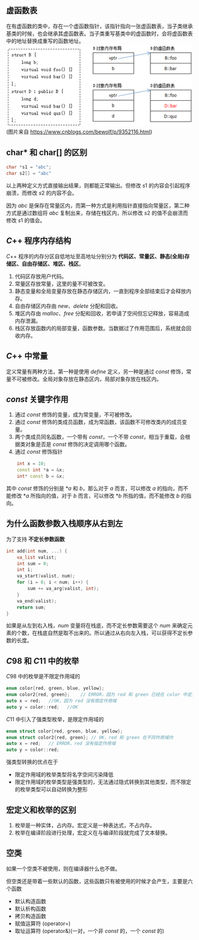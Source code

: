 ## 虚函数表
在有虚函数的类中，存在一个虚函数指针，该指针指向一张虚函数表，当子类继承基类的时候，也会继承其虚函数表。当子类重写基类中的虚函数时，会将虚函数表中的地址替换成重写的函数地址。
![](虚函数表.png)   
(图片来自 https://www.cnblogs.com/bewolf/p/9352116.html)

## char* 和 char[] 的区别
```cpp
char *s1 = "abc";
char s2[] = "abc"
```
以上两种定义方式直接输出结果，则都能正常输出。但修改 $s1$ 的内容会引起程序崩溃，而修改 $s2$ 的内容不会。

因为 $abc$ 是保存在常量区内，而第一种方式是利用指针直接指向常量区，第二种方式是通过数组将 $abc$ 复制出来，存储在栈区内，所以修改 $s2$ 的值不会崩溃而修改 $s1$ 的值会。

## $C$++ 程序内存结构
$C$++ 程序的内存分区自低地址至高地址分别分为 **代码区、常量区、静态(全局)存储区、自由存储区、堆区、栈区**。
1. 代码区存放用户代码。
2. 常量区存放常量，这里的量不可被改变。
3. 静态变量和全局变量存放在静态存储区内，一直到程序全部结束后才会释放内存。
4. 自由存储区内存由 $new、delete$ 分配和回收。
5. 堆区内存由 $malloc、free$ 分配和回收，若申请了空间但忘记释放，容易造成内存泄漏。
6. 栈区存放函数内的局部变量，函数参数。当数据过了作用范围后，系统就会回收内存。

## $C$++ 中常量
定义常量有两种方法，第一种是使用 $define$ 定义，另一种是通过 $const$ 修饰，常量不可被修改。全局对象存放在静态区内，局部对象存放在栈区内。

## $const$ 关键字作用
1. 通过 $const$ 修饰的变量，成为常变量，不可被修改。
2. 通过 $const$ 修饰的类成员函数，成为常函数，该函数不可修改类内的成员变量。
3. 两个类成员同名函数，一个带有 $const$，一个不带 $const$，相当于重载，会根据类对象是否是 $const$ 修饰的决定调用哪个函数。
4. 通过 $const$ 修饰指针
```cpp
    int x = 10;
    const int *a = &x;
    int* const b = &x;
```
其中 $const$ 修饰的分别是 $*a$ 和 $b$，那么对于 $a$ 而言，可以修改 $a$ 的指向，而不能修改 $*a$ 所指向的值，对于 $b$ 而言，可以修改 $*b$ 所指的值，而不能修改 $b$ 的指向。

## 为什么函数参数入栈顺序从右到左
为了支持 **不定长参数函数**
```cpp
int add(int num, ...) {
	va_list valist;
	int sum = 0;
    int i;
    va_start(valist, num);
    for (i = 0; i < num; i++) {
        sum += va_arg(valist, int);
    }
    va_end(valist);
    return sum;
}
```
如果是从左到右入栈，$num$ 变量将在栈底，而不定长参数需要这个 $num$ 来确定元素的个数，在栈底自然是取不出来的。所以通过从右向左入栈，可以获得不定长参数的长度。

## $C98$ 和 $C11$ 中的枚举
$C98$ 中的枚举是不限定作用域的
```cpp
enum color{red, green, blue, yellow};
enum color2{red, green};    // ERROR，因为 red 和 green 已经在 color 中定义过了
auto x = red;   //OK，因为 red 没有限定作用域
auto y = color::red;   //OK
```
$C11$ 中引入了强类型枚举，是限定作用域的
```cpp
enum struct color{red, green, blue, yellow};
enum struct color2{red, green}; // OK，red 和 green 在不同作用域内
auto x = red;   // ERROR，red 没有指定作用域
auto y = color::red;
```
强类型转换的优点在于
- 限定作用域的枚举类型将名字空间污染降低
- 限定作用域的枚举类型是强类型的，无法通过隐式转换到其他类型，而不限定的枚举类型可以自动转换为整形

## 宏定义和枚举的区别
1. 枚举是一种实体，占内存。宏定义是一种表达式，不占内存。
2. 枚举在编译阶段进行处理，宏定义在与编译阶段就完成了文本替换。

## 空类
如果一个空类不被使用，则在编译器什么也不做。

但空类还是带着一些默认的函数，这些函数只有被使用的时候才会产生，主要是六个函数
- 默认构造函数
- 默认析构函数
- 拷贝构造函数
- 赋值运算符 (operator=)
- 取址运算符 (operator&)(一对，一个非 $const$ 的，一个 $const$ 的)